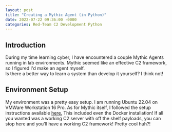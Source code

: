 ```yaml
---
layout: post
title: "Creating a Mythic Agent (in Python)"
date: 2022-07-22 09:36:00 -0000
categories: Red-Team C2 Development Python
---
```


## Introduction
During my time learning cyber, I have encountered a couple Mythic Agents running in lab environments.  Mythic seemed like an effective C2 framework, so I figured I'd make an agent myself.  
Is there a better way to learn a system than develop it yourself?  I think not!

## Environment Setup
My environment was a pretty easy setup.  I am running Ubuntu 22.04 on VMWare Workstation 16 Pro. 
As for Mythic itself, I followed the setup instructions available [here.](https://docs.mythic-c2.net/installation)  This included even the Docker installation!
If all you wanted was a working C2 server with off the shelf payloads, you can stop here and you'll have a working C2 framework!  Pretty cool huh?!

